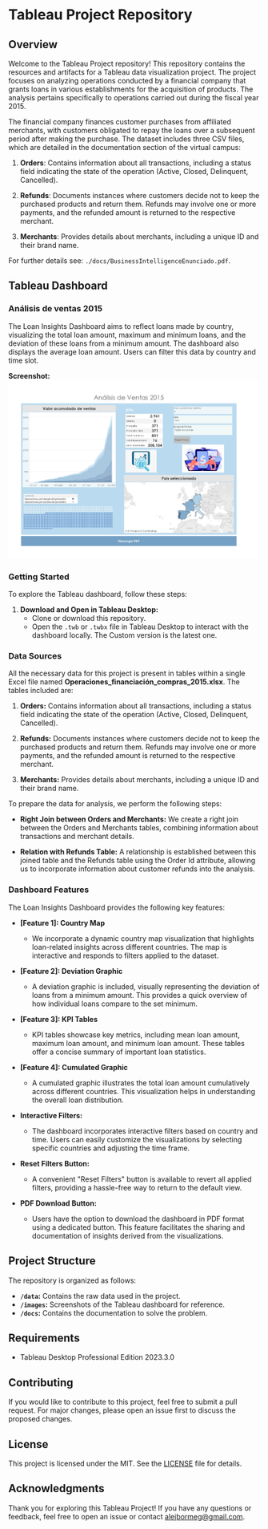 # Tableau Project Repository

## Overview

Welcome to the Tableau Project repository! This repository contains the resources and artifacts for a Tableau data visualization project. The project focuses on analyzing operations conducted by a financial company that grants loans in various establishments for the acquisition of products. The analysis pertains specifically to operations carried out during the fiscal year 2015.

The financial company finances customer purchases from affiliated merchants, with customers obligated to repay the loans over a subsequent period after making the purchase. The dataset includes three CSV files, which are detailed in the documentation section of the virtual campus:

1. **Orders**: Contains information about all transactions, including a status field indicating the state of the operation (Active, Closed, Delinquent, Cancelled).

2. **Refunds**: Documents instances where customers decide not to keep the purchased products and return them. Refunds may involve one or more payments, and the refunded amount is returned to the respective merchant.

3. **Merchants**: Provides details about merchants, including a unique ID and their brand name.

For further details see: `./docs/BusinessIntelligenceEnunciado.pdf`.

## Tableau Dashboard

### Análisis de ventas 2015

The Loan Insights Dashboard aims to reflect loans made by country, visualizing the total loan amount, maximum and minimum loans, and the deviation of these loans from a minimum amount. The dashboard also displays the average loan amount. Users can filter this data by country and time slot.

**Screenshot:**
![Dashboard Screenshot](./images/ProyectoTableauCustom.jpg)

### Getting Started

To explore the Tableau dashboard, follow these steps:
1. **Download and Open in Tableau Desktop:**
   - Clone or download this repository.
   - Open the `.twb` or `.twbx` file in Tableau Desktop to interact with the dashboard locally. The Custom version is the latest one.

### Data Sources

All the necessary data for this project is present in tables within a single Excel file named **Operaciones_financiación_compras_2015.xlsx**. The tables included are:

1. **Orders:** Contains information about all transactions, including a status field indicating the state of the operation (Active, Closed, Delinquent, Cancelled).

2. **Refunds:** Documents instances where customers decide not to keep the purchased products and return them. Refunds may involve one or more payments, and the refunded amount is returned to the respective merchant.

3. **Merchants:** Provides details about merchants, including a unique ID and their brand name.

To prepare the data for analysis, we perform the following steps:

- **Right Join between Orders and Merchants:** We create a right join between the Orders and Merchants tables, combining information about transactions and merchant details.

- **Relation with Refunds Table:** A relationship is established between this joined table and the Refunds table using the Order Id attribute, allowing us to incorporate information about customer refunds into the analysis.

### Dashboard Features

The Loan Insights Dashboard provides the following key features:

- **[Feature 1]: Country Map**
  - We incorporate a dynamic country map visualization that highlights loan-related insights across different countries. The map is interactive and responds to filters applied to the dataset.

- **[Feature 2]: Deviation Graphic**
  - A deviation graphic is included, visually representing the deviation of loans from a minimum amount. This provides a quick overview of how individual loans compare to the set minimum.

- **[Feature 3]: KPI Tables**
  - KPI tables showcase key metrics, including mean loan amount, maximum loan amount, and minimum loan amount. These tables offer a concise summary of important loan statistics.

- **[Feature 4]: Cumulated Graphic**
  - A cumulated graphic illustrates the total loan amount cumulatively across different countries. This visualization helps in understanding the overall loan distribution.

- **Interactive Filters:**
  - The dashboard incorporates interactive filters based on country and time. Users can easily customize the visualizations by selecting specific countries and adjusting the time frame.

- **Reset Filters Button:**
  - A convenient "Reset Filters" button is available to revert all applied filters, providing a hassle-free way to return to the default view.

- **PDF Download Button:**
  - Users have the option to download the dashboard in PDF format using a dedicated button. This feature facilitates the sharing and documentation of insights derived from the visualizations.


## Project Structure

The repository is organized as follows:

- **`/data`:** Contains the raw data used in the project.
- **`/images`:** Screenshots of the Tableau dashboard for reference.
- **`/docs`:** Contains the documentation to solve the problem.

## Requirements

- Tableau Desktop Professional Edition 2023.3.0

## Contributing

If you would like to contribute to this project, feel free to submit a pull request. For major changes, please open an issue first to discuss the proposed changes.

## License

This project is licensed under the MIT. See the [LICENSE](LICENSE) file for details.

## Acknowledgments

Thank you for exploring this Tableau Project! If you have any questions or feedback, feel free to open an issue or contact alejbormeg@gmail.com.
